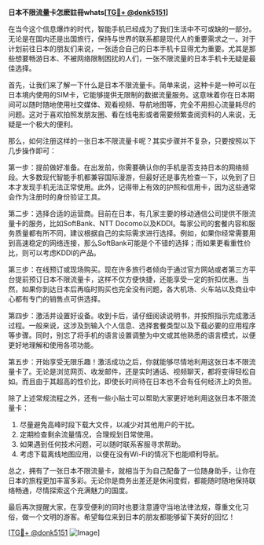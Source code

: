 **日本不限流量卡怎麽註冊whats[[TG💪+ @donk5151](https://t.me/s/donk5151)]**

在当今这个信息爆炸的时代，智能手机已经成为了我们生活中不可或缺的一部分。无论是在国内还是出国旅行，保持与世界的联系都是现代人的重要需求之一。对于计划前往日本的朋友们来说，一张适合自己的日本手机卡显得尤为重要。尤其是那些想要畅游日本、不被网络限制困扰的人们，一张不限流量的日本手机卡无疑是最佳选择。

首先，让我们来了解一下什么是日本不限流量卡。简单来说，这种卡是一种可以在日本境内使用的SIM卡，它能够提供无限制的数据流量服务。这意味着你在日本期间可以随时随地使用社交媒体、观看视频、导航地图等，完全不用担心流量耗尽的问题。这对于喜欢拍照发朋友圈、看在线电影或者需要频繁查阅资料的人来说，无疑是一个极大的便利。

那么，如何注册这样的一张日本不限流量卡呢？其实步骤并不复杂，只要按照以下几步操作即可：

第一步：提前做好准备。在出发前，你需要确认你的手机是否支持日本的网络频段。大多数现代智能手机都兼容国际漫游，但最好还是事先检查一下，以免到了日本才发现手机无法正常使用。此外，记得带上有效的护照和信用卡，因为这些通常会作为注册时的身份验证工具。

第二步：选择合适的运营商。目前在日本，有几家主要的移动通信公司提供不限流量卡的服务，比如SoftBank、NTT Docomo以及KDDI。每家公司的套餐内容和服务质量都有所不同，建议根据自己的实际需求进行选择。例如，如果你经常需要用到高速稳定的网络连接，那么SoftBank可能是个不错的选择；而如果更看重性价比，则可以考虑KDDI的产品。

第三步：在线预订或现场购买。现在许多旅行者倾向于通过官方网站或者第三方平台提前预订日本不限流量卡，这样不仅方便快捷，还能享受一定的折扣优惠。当然，如果你到达日本后再临时购买也完全没有问题，各大机场、火车站以及商业中心都有专门的销售点可供选择。

第四步：激活并设置好设备。收到卡后，请仔细阅读说明书，并按照指示完成激活过程。一般来说，这涉及到输入个人信息、选择套餐类型以及下载必要的应用程序等步骤。同时，别忘了将手机的语言设置调整为中文或其他熟悉的语言模式，以便更好地理解和使用各项功能。

第五步：开始享受无限乐趣！激活成功之后，你就能够尽情地利用这张日本不限流量卡了。无论是浏览网页、收发邮件，还是实时通话、视频聊天，都将变得轻松自如。而且由于其超高的性价比，即使长时间待在日本也不会有任何经济上的负担。

除了上述常规流程之外，还有一些小贴士可以帮助大家更好地利用这张日本不限流量卡：

1. 尽量避免高峰时段下载大文件，以减少对其他用户的干扰。
2. 定期检查剩余流量情况，合理规划日常使用。
3. 如果遇到任何技术问题，可以随时联系客服寻求帮助。
4. 考虑下载离线地图应用，以便在没有Wi-Fi的情况下也能顺利导航。

总之，拥有了一张日本不限流量卡，就相当于为自己配备了一位随身助手，让你在日本的旅程更加丰富多彩。无论你是商务出差还是休闲度假，都能随时随地保持联络畅通，尽情探索这个充满魅力的国度。

最后再次提醒大家，在享受便利的同时也要注意遵守当地法律法规，尊重文化习俗，做一个文明的游客。希望每位来到日本的朋友都能够留下美好的回忆！

[[TG💪+ @donk5151](https://t.me/s/donk5151) ![Image](https://i.postimg.cc/rwNCRYN7/Snipaste-2025-04-30-17-27-05.png)]